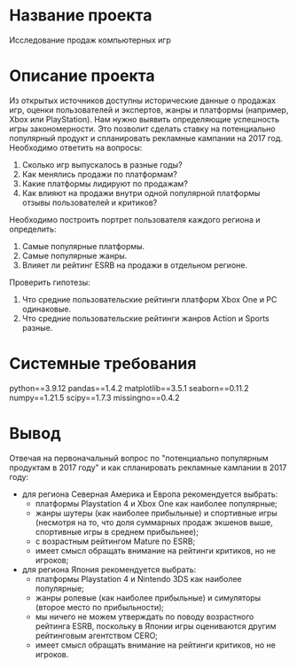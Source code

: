 # Название проекта

Исследование продаж компьютерных игр


# Описание проекта 

Из открытых источников доступны исторические данные о продажах игр, оценки пользователей и экспертов, жанры и платформы (например, Xbox или PlayStation). Нам нужно выявить определяющие успешность игры закономерности. Это позволит сделать ставку на потенциально популярный продукт и спланировать рекламные кампании на 2017 год.
Необходимо ответить на вопросы:
1. Сколько игр выпускалось в разные годы?
2. Как менялись продажи по платформам?
3. Какие платформы лидируют по продажам?
4. Как влияют на продажи внутри одной популярной платформы отзывы пользователей и критиков?
   
Необходимо построить портрет пользователя каждого региона и определить:
1. Самые популярные платформы.
2. Самые популярные жанры.
3. Влияет ли рейтинг ESRB на продажи в отдельном регионе.
   
Проверить гипотезы:
1. Что средние пользовательские рейтинги платформ Xbox One и PC одинаковые.
2. Что средние пользовательские рейтинги жанров Action и Sports разные.

   
# Системные требования 

python==3.9.12
pandas==1.4.2
matplotlib==3.5.1
seaborn==0.11.2
numpy==1.21.5
scipy==1.7.3
missingno==0.4.2


# Вывод 

Отвечая на первоначальный вопрос по "потенциально популярным продуктам в 2017 году" и как спланировать рекламные кампании в 2017 году:
- для региона Северная Америка и Европа рекомендуется выбрать:
    * платформы Playstation 4 и Xbox One как наиболее популярные;
    * жанры шутеры (как наиболее прибыльные) и спортивные игры (несмотря на то, что доля суммарных продаж экшенов выше, спортивные игры в среднем прибыльнее);
    * с возрастным рейтингом Mature по ESRB;
    * имеет смысл обращать внимание на рейтинги критиков, но не игроков;
- для региона Япония рекомендуется выбрать:
    * платформы Playstation 4 и Nintendo 3DS как наиболее популярные;
    * жанры ролевые (как наиболее прибыльные) и симуляторы (второе место по прибыльности);
    * мы ничего не можем утверждать по поводу возрастного рейтинга ESRB, поскольку в Японии игры оцениваются другим рейтинговым агентством CERO;
    * имеет смысл обращать внимание на рейтинги критиков, но не игроков.
